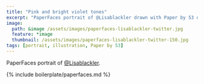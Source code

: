 ```yaml
---
title: "Pink and bright violet tones"
excerpt: "PaperFaces portrait of @Lisablackler drawn with Paper by 53 on an iPad."
image: 
  path: &image /assets/images/paperfaces-lisablackler-twitter.jpg 
  feature: *image
  thumbnail: /assets/images/paperfaces-lisablackler-twitter-150.jpg
tags: [portrait, illustration, Paper by 53]
---
```


PaperFaces portrait of [@Lisablackler](https://twitter.com/Lisablackler).

{% include boilerplate/paperfaces.md %}
